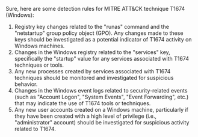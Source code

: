 Sure, here are some detection rules for MITRE ATT&CK technique T1674 (Windows):

1. Registry key changes related to the "runas" command and the "netstartup" group policy object (GPO). Any changes made to these keys should be investigated as a potential indicator of T1674 activity on Windows machines.
2. Changes in the Windows registry related to the "services" key, specifically the "startup" value for any services associated with T1674 techniques or tools.
3. Any new processes created by services associated with T1674 techniques should be monitored and investigated for suspicious behavior.
4. Changes in the Windows event logs related to security-related events (such as "Account Logon", "System Events", "Event Forwarding", etc.) that may indicate the use of T1674 tools or techniques.
5. Any new user accounts created on a Windows machine, particularly if they have been created with a high level of privilege (i.e., "administrator" account) should be investigated for suspicious activity related to T1674.